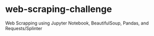 # web-scraping-challenge
Web Scrapping using Jupyter Notebook, BeautifulSoup, Pandas, and Requests/Splinter
